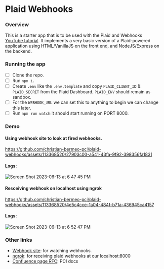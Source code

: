 # Plaid Webhooks

### Overview

This is a starter app that is to be used with the Plaid and Webhooks [YouTube tutorial](https://www.youtube.com/watch?v=0E0KEAVeDyc). It implements a very basic version of a Plaid-powered application using HTML/VanillaJS on the front end, and NodeJS/Express on the backend.

### Running the app

- [ ] Clone the repo.
- [ ] Run `npm i`.
- [ ] Create `.env` like the `.env.template` and copy `PLAID_CLIENT_ID` & `PLAID_SECRET` from the Plaid Dashboard. `PLAID_ENV` should remain as sandbox.
- [ ] For the `WEBHOOK_URL` we can set this to anything to begin we can change this later.
- [ ] Run `npm run watch` it should start running on PORT 8000.

### Demo
#### Using webhook site to look at fired webhooks.
https://github.com/christian-bermeo-pci/plaid-webhooks/assets/113368520/27903c00-a541-43fa-9f92-398356fa1831

#### Logs:
![Screen Shot 2023-06-13 at 6 47 45 PM](https://github.com/christian-bermeo-pci/plaid-webhooks/assets/113368520/85b287cb-cd8d-4dbd-96da-03b11fffef49)

#### Resceiving webhook on localhost using ngrok

https://github.com/christian-bermeo-pci/plaid-webhooks/assets/113368520/4e5c4cce-1a04-484f-b71a-436945ca4157

#### Logs:
![Screen Shot 2023-06-13 at 6 52 47 PM](https://github.com/christian-bermeo-pci/plaid-webhooks/assets/113368520/f060ef14-4d60-4a42-8337-36e40dfd004c)

### Other links

- [Webhook site](https://webhook.site/): for watching webhooks.
- [ngrok](https://ngrok.com/download): for receiving plaid webhooks at our localhost:8000
- [Confluence page RFC](https://premierconsultingandintegration.atlassian.net/wiki/spaces/UI/pages/46661636/Plaid+Webhooks+for+Efficient+Data+Synchronization): PCI docs
